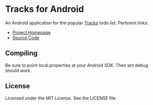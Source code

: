 Tracks for Android
==================

An Android application for the popular [Tracks](http://www.getontracks.org) todo
list.  Pertinent links:

* [Project Homepage](http://xvx.ca/code/tracks-android)
* [Source Code](http://github.com/adamwg/tracks-android)

Compiling
---------

Be sure to point local.properties at your Android SDK.  Then ant debug should
work.

License
-------

Licensed under the MIT License.  See the LICENSE file.

